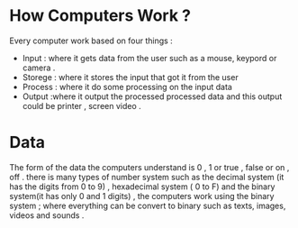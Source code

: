 # How Computers Work ? 
Every computer work based on four things :
* Input : where it gets data from the user such as a mouse, keypord or camera .
* Storege : where it stores the input that got it from the user 
* Process : where it do some processing on the input data
* Output  :where it output the processed processed data and this output could be printer , screen video .

# Data 
The form of the data the computers understand is 0 , 1 or true , false or on , off .
there is many types of number system such as the decimal system (it has the digits from 0 to 9) , hexadecimal system ( 0 to F) and the binary system(it has only 0 and 1 digits) , the computers work using the binary system ; where everything can be convert to binary such as texts, images, videos and sounds .
